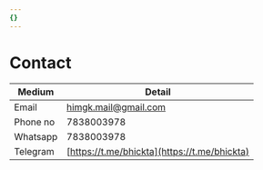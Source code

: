 ```yaml
---
{}
---
```

   
# Contact   
| Medium   | Detail               |   
| -------- | -------------------- |   
| Email    | himgk.mail@gmail.com |   
| Phone no | 7838003978           |   
| Whatsapp | 7838003978           |   
| Telegram | [https://t.me/bhickta](https://t.me/bhickta) |